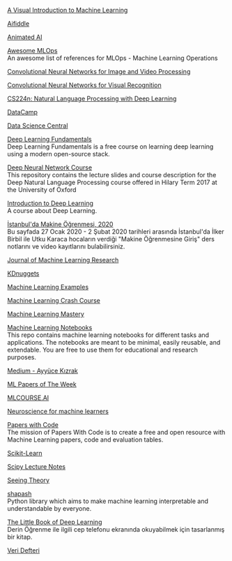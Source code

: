 <p>
<a href="http://www.r2d3.us/visual-intro-to-machine-learning-part-1/?utm_source=aidigest&utm_medium=email&utm_campaign=featured">A Visual Introduction to Machine Learning</a>
</p>
<p>
<a href="https://beta.aifiddle.io/">Aifiddle</a>
</p>
<p>
<a href="https://animatedai.github.io/">Animated AI</a>
</p>
<p>
<a href="https://github.com/visenger/awesome-mlops">Awesome MLOps</a>
<br>An awesome list of references for MLOps - Machine Learning Operations
</p>
<p>
<a href="https://wiki.tum.de/display/lfdv/Convolutional+Neural+Networks+for+Image+and+Video+Processing">Convolutional Neural Networks for Image and Video Processing</a>
</p>
<p>
<a href="http://cs231n.github.io/convolutional-networks/">Convolutional Neural Networks for Visual Recognition</a>
</p>
<p>
<a href="http://web.stanford.edu/class/cs224n/">CS224n: Natural Language Processing with Deep Learning</a>
</p>
<p>
<a href="https://www.datacamp.com/">DataCamp</a>
</p>
<p>
<a href="https://www.datasciencecentral.com/">Data Science Central</a>
</p>
<p>
<a href="https://lightning.ai/courses/deep-learning-fundamentals/">Deep Learning Fundamentals</a>
<br>Deep Learning Fundamentals is a free course on learning deep learning using a modern open-source stack.
</p>
<p>
<a href="https://github.com/oxford-cs-deepnlp-2017/lectures">Deep Neural Network Course</a>
<br>This repository contains the lecture slides and course description for the 
Deep Natural Language Processing course offered in Hilary Term 2017 at the University of Oxford
</p>
<p>
<a href="https://deeplearning.cs.cmu.edu/F23/index.html">Introduction to Deep Learning</a>
<br>A course about Deep Learning.
</p>
<p>
<a href="https://github.com/sibirbil/IMO2020">İstanbul'da Makine Öğrenmesi, 2020</a>
<br>Bu sayfada 27 Ocak 2020 - 2 Şubat 2020 tarihleri arasında İstanbul'da İlker Birbil ile Utku Karaca hocaların 
verdiği "Makine Öğrenmesine Giriş" ders notlarını ve video kayıtlarını bulabilirsiniz.  
</p>
<p>
<a href="http://www.jmlr.org/">Journal of Machine Learning Research</a>
</p>
<p>
<a href="https://www.kdnuggets.com/">KDnuggets</a>
</p>
<p>
<a href="https://github.com/lazyprogrammer/machine_learning_examples">Machine Learning Examples</a>
</p>
<p>
<a href="https://developers.google.com/machine-learning/crash-course/">Machine Learning Crash Course</a>
</p>
<p>
<a href="https://machinelearningmastery.com/">Machine Learning Mastery</a>
</p>
<p>
<a href="https://github.com/dair-ai/ML-Notebooks">Machine Learning Notebooks</a>
<br>This repo contains machine learning notebooks for different tasks and applications. The notebooks are meant to be minimal, easily reusable, and extendable. You are free to use them for educational and research purposes.  
</p>
<p>
<a href="https://medium.com/@ayyucekizrak">Medium - Ayyüce Kızrak</a>
</p>
<p>
<a href="https://github.com/dair-ai/ML-Papers-of-the-Week">ML Papers of The Week</a>
</p>
<p>
<a href="https://mlcourse.ai/">MLCOURSE.AI</a>
</p>
<p>
<a href="https://neuro4ml.github.io/">Neuroscience for machine learners</a>
</p>
<p>
<a href="https://paperswithcode.com/">Papers with Code</a>
<br>The mission of Papers With Code is to create a free and open resource with Machine Learning papers, code and evaluation tables.  
</p>
<p>
<a href="https://scikit-learn.org/stable/index.html">Scikit-Learn</a>
</p>
<p>
<a href="http://scipy-lectures.org/">Scipy Lecture Notes</a>
</p>
<p>
<a href="https://seeing-theory.brown.edu/index.html">Seeing Theory</a>
</p>
<p>
<a href="https://github.com/MAIF/shapash">shapash</a>
<br>Python library which aims to make machine learning interpretable and understandable by everyone.
</p>
<p>
<a href="https://fleuret.org/francois/lbdl.html">The Little Book of Deep Learning</a>
<br>Derin Öğrenme ile ilgili cep telefonu ekranında okuyabilmek için tasarlanmış bir kitap. 
</p>
<p>
<a href="http://www.veridefteri.com/">Veri Defteri</a>
</p>
